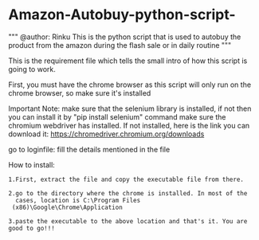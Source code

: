 # Amazon-Autobuy-python-script-
"""
@author: Rinku
This is the python script that is used to autobuy the product from the amazon during the flash sale
or in daily routine
"""

This is the requirement file which tells the small intro of how this script is going to work.

First, you must have the chrome browser as this script will only run on the chrome browser, so make sure it's installed

Important Note:
    make sure that the selenium library is installed, if not then you can install it by "pip install selenium" command
    make sure the chromium webdriver has installed.
    If not installed, here is the link you can download it: https://chromedriver.chromium.org/downloads

go to loginfile:
    fill the details mentioned in the file

How to install:

    1.First, extract the file and copy the executable file from there.

    2.go to the directory where the chrome is installed. In most of the
      cases, location is C:\Program Files
     (x86)\Google\Chrome\Application

    3.paste the executable to the above location and that's it. You are good to go!!!
